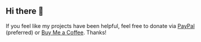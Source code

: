 ## Hi there 👋

If you feel like my projects have been helpful, feel free to donate via [PayPal](https://paypal.me/tronikos) (preferred) or [Buy Me a Coffee](https://www.buymeacoffee.com/tronikos). Thanks!
